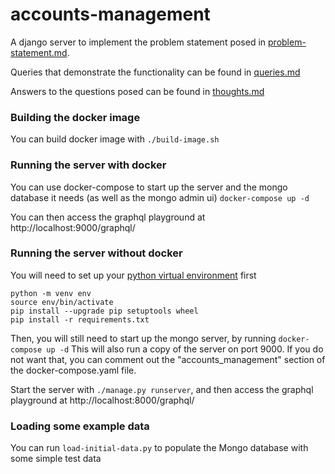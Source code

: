 # accounts-management

A django server to implement the problem statement posed in [problem-statement.md](problem-statement.md).

Queries that demonstrate the functionality can be found in [queries.md](queries.md)

Answers to the questions posed can be found in [thoughts.md](thoughts.md)

### Building the docker image

You can build docker image with `./build-image.sh`

### Running the server with docker

You can use docker-compose to start up the server and the mongo database it needs (as well as the mongo admin ui)
`docker-compose up -d`

You can then access the graphql playground at http://localhost:9000/graphql/

### Running the server without docker

You will need to set up your [python virtual environment](https://docs.python.org/3/library/venv.html) first

```shell
python -m venv env
source env/bin/activate
pip install --upgrade pip setuptools wheel
pip install -r requirements.txt
```

Then, you will still need to start up the mongo server, by running
`docker-compose up -d`
This will also run a copy of the server on port 9000. If you do not want that, you can comment out the
"accounts_management" section of the docker-compose.yaml file.

Start the server with `./manage.py runserver`, and then access the graphql playground at
http://localhost:8000/graphql/

### Loading some example data

You can run `load-initial-data.py` to populate the Mongo database with some simple test data